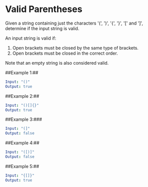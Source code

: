 # Valid Parentheses

Given a string containing just the characters '(', ')', '{', '}', '[' and ']', determine if the input string is valid.

An input string is valid if:

1. Open brackets must be closed by the same type of brackets.
2. Open brackets must be closed in the correct order.

Note that an empty string is also considered valid.

##Example 1:##

```yaml
Input: "()"
Output: true
```

##Example 2:##

```yaml
Input: "()[]{}"
Output: true
```

##Example 3:###

```yaml
Input: "(]"
Output: false
```

##Example 4:##

```yaml
Input: "([)]"
Output: false
```

##Example 5:##

```yaml
Input: "{[]}"
Output: true
```